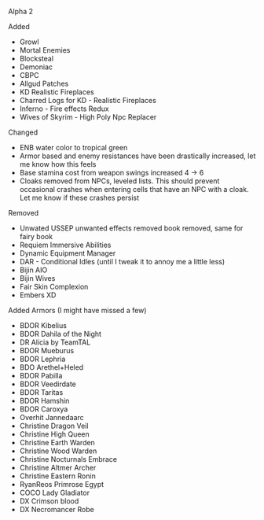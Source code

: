 Alpha 2

Added
- Growl
- Mortal Enemies
- Blocksteal
- Demoniac
- CBPC
- Allgud Patches
- KD Realistic Fireplaces
- Charred Logs for KD - Realistic Fireplaces
- Inferno - Fire effects Redux
- Wives of Skyrim - High Poly Npc Replacer

Changed
- ENB water color to tropical green
- Armor based and enemy resistances have been drastically increased, let me know how this feels
- Base stamina cost from weapon swings increased 4 -> 6
- Cloaks removed from NPCs, leveled lists. This should prevent occasional crashes when entering cells that have an NPC with a cloak. Let me know if these crashes persist

Removed
- Unwated USSEP unwanted effects removed book removed, same for fairy book
- Requiem Immersive Abilities
- Dynamic Equipment Manager
- DAR - Conditional Idles (until I tweak it to annoy me a little less)
- Bijin AIO
- Bijin Wives
- Fair Skin Complexion
- Embers XD

Added Armors (I might have missed a few)
- BDOR Kibelius
- BDOR Dahila of the Night
- DR Alicia by TeamTAL
- BDOR Mueburus
- BDOR Lephria
- BDO Arethel+Heled
- BDOR Pabilla
- BDOR Veedirdate
- BDOR Taritas
- BDOR Hamshin
- BDOR Caroxya
- Overhit Jannedaarc
- Christine Dragon Veil
- Christine High Queen
- Christine Earth Warden
- Christine Wood Warden
- Christine Nocturnals Embrace
- Christine Altmer Archer
- Christine Eastern Ronin
- RyanReos Primrose Egypt
- COCO Lady Gladiator
- DX Crimson blood
- DX Necromancer Robe
